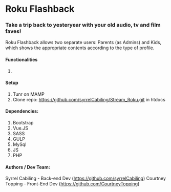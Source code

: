 # Roku Flashback

### Take a trip back to yesteryear with your old audio, tv and film faves!
Roku Flashback allows two separate users: Parents (as Admins) and Kids, which shows the appropriate contents according to the type of profile.

#### Functionalities
1.

#### Setup
1. Tunr on MAMP
2. Clone repo: https://github.com/syrrelCabiling/Stream_Roku.git in htdocs


#### Dependencies:
1. Bootstrap
2. Vue.JS
3. SASS
4. GULP
5. MySql
6. JS
7. PHP

#### Authors / Dev Team:
Syrrel Cabiling - Back-end Dev (https://github.com/syrrelCabiling)
Courtney Topping - Front-End Dev (https://github.com/CourtneyTopping)
